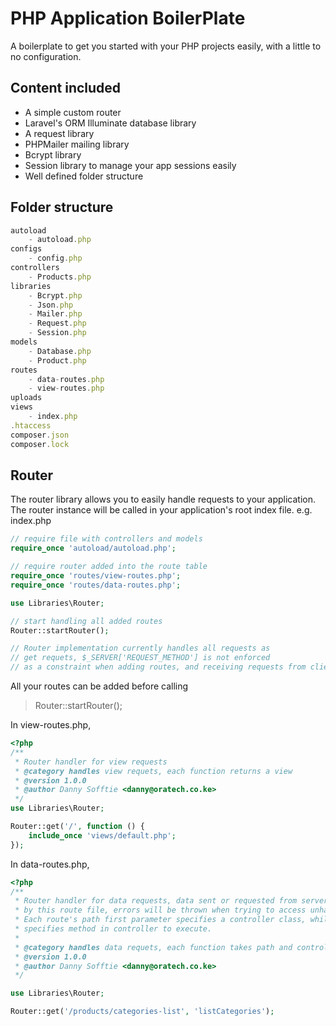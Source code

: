 # PHP Application BoilerPlate

A boilerplate to get you started with your PHP projects easily, with a little to no configuration.

## Content included

- A simple custom router
- Laravel's ORM Illuminate database library
- A request library
- PHPMailer mailing library
- Bcrypt library
- Session library to manage your app sessions easily
- Well defined folder structure

## Folder structure

```js
autoload
    - autoload.php
configs
    - config.php
controllers
    - Products.php
libraries
    - Bcrypt.php
    - Json.php
    - Mailer.php
    - Request.php
    - Session.php
models
    - Database.php
    - Product.php
routes
    - data-routes.php
    - view-routes.php
uploads
views
    - index.php
.htaccess
composer.json
composer.lock
```

## Router

The router library allows you to easily handle requests to your application. The router instance will be called in your application's root index file. e.g. index.php

```php
// require file with controllers and models
require_once 'autoload/autoload.php';

// require router added into the route table
require_once 'routes/view-routes.php';
require_once 'routes/data-routes.php';

use Libraries\Router;

// start handling all added routes
Router::startRouter();

// Router implementation currently handles all requests as
// get requets, $_SERVER['REQUEST_METHOD'] is not enforced
// as a constraint when adding routes, and receiving requests from clients.
```

All your routes can be added before calling  
> Router::startRouter();

In view-routes.php,

```php
<?php
/**
 * Router handler for view requests
 * @category handles view requets, each function returns a view
 * @version 1.0.0
 * @author Danny Sofftie <danny@oratech.co.ke>
 */
use Libraries\Router;

Router::get('/', function () {
    include_once 'views/default.php';
});
```

In data-routes.php,

```php
<?php
/**
 * Router handler for data requests, data sent or requested from server must be handled
 * by this route file, errors will be thrown when trying to access unhandled routes.
 * Each route's path first parameter specifies a controller class, while second parameter after path
 * specifies method in controller to execute.
 *
 * @category handles data requets, each function takes path and controller method to be executed
 * @version 1.0.0
 * @author Danny Sofftie <danny@oratech.co.ke>
 */

use Libraries\Router;

Router::get('/products/categories-list', 'listCategories');
```
